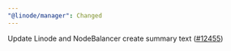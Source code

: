 ```yaml
---
"@linode/manager": Changed
---
```


Update Linode and NodeBalancer create summary text ([#12455](https://github.com/linode/manager/pull/12455))
